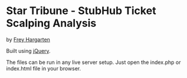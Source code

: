 Star Tribune - StubHub Ticket Scalping Analysis
================

by [Frey Hargarten](https://github.com/jeffhargarten)

Built using [jQuery](https://github.com/jquery/jquery).

The files can be run in any live server setup. Just open the index.php or index.html file in your browser.